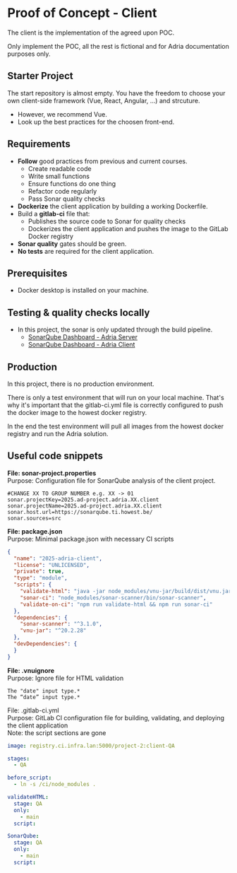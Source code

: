 # Proof of Concept - Client

The client is the implementation of the agreed upon POC. 

Only implement the POC, all the rest is fictional and for Adria documentation purposes only.

## Starter Project
The start repository is almost empty.
You have the freedom to choose your own client-side framework (Vue, React, Angular, ...) and strcuture.
- However, we recommend Vue.
- Look up the best practices for the choosen front-end.


## Requirements
- **Follow** good practices from previous and current courses.
  - Create readable code
  - Write small functions
  - Ensure functions do one thing
  - Refactor code regularly
  - Pass Sonar quality checks
- **Dockerize** the client application by building a working Dockerfile.
- Build a **gitlab-ci** file that:
  - Publishes the source code to Sonar for quality checks
  - Dockerizes the client application and pushes the image to the GitLab Docker registry
- **Sonar quality** gates should be green.
- **No tests** are required for the client application.

## Prerequisites
- Docker desktop is installed on your machine.

## Testing & quality checks locally
- In this project, the sonar is only updated through the build pipeline.
  - [SonarQube Dashboard - Adria Server](https://sonarqube.ti.howest.be/dashboard?id=2025.ad-project.adria.XX.server)
  - [SonarQube Dashboard - Adria Client](https://sonarqube.ti.howest.be/dashboard?id=2025.ad-project.adria.XX.client)

## Production
In this project, there is no production environment. 

There is only a test environment that will run on your local machine. That's why it's important that the gitlab-ci.yml file is correctly configured to push the docker image to the howest docker registry. 

In the end the test environment will pull all images from the howest docker registry and run the Adria solution.

## Useful code snippets

**File: sonar-project.properties**
<br>Purpose: Configuration file for SonarQube analysis of the client project.
```properties
#CHANGE XX TO GROUP NUMBER e.g. XX -> 01
sonar.projectKey=2025.ad-project.adria.XX.client
sonar.projectName=2025.ad-project.adria.XX.client
sonar.host.url=https://sonarqube.ti.howest.be/
sonar.sources=src
```

**File: package.json**
<br>Purpose: Minimal package.json with necessary CI scripts
```json
{
  "name": "2025-adria-client",
  "license": "UNLICENSED",
  "private": true,
  "type": "module",
  "scripts": {
    "validate-html": "java -jar node_modules/vnu-jar/build/dist/vnu.jar --Werror --filterpattern \".*(v-|@).*\" --filterfile .vnuignore --skip-non-html ./src",
    "sonar-ci": "node_modules/sonar-scanner/bin/sonar-scanner",
    "validate-on-ci": "npm run validate-html && npm run sonar-ci"
  },
  "dependencies": {
    "sonar-scanner": "^3.1.0",
    "vnu-jar": "^20.2.28"
  },
  "devDependencies": {
  }
}
```

**File: .vnuignore**
<br>Purpose: Ignore file for HTML validation
```
The "date" input type.*
The “date” input type.*
````

File: .gitlab-ci.yml
<br>Purpose: GitLab CI configuration file for building, validating, and deploying the client application
<br>Note: the script sections are gone
```yaml
image: registry.ci.infra.lan:5000/project-2:client-QA

stages:
  - QA

before_script:
  - ln -s /ci/node_modules .

validateHTML:
  stage: QA
  only:
    - main
  script:

SonarQube:
  stage: QA
  only:
    - main
  script:
```